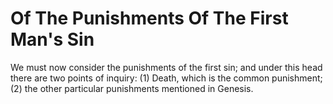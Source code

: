 # Of The Punishments Of The First Man's Sin

We must now consider the punishments of the first sin; and under this head there are two points of inquiry: (1) Death, which is the common punishment; (2) the other particular punishments mentioned in Genesis.